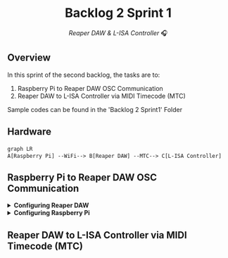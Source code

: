 <h1 align="center">
  Backlog 2 Sprint 1
</h1>

<p align="center">
  <i align="center">Reaper DAW & L-ISA Controller </i>🎧
</p>

## Overview
In this sprint of the second backlog, the tasks are to:
1. Raspberry Pi to Reaper DAW OSC Communication
2. Reaper DAW to L-ISA Controller via MIDI Timecode (MTC)

Sample codes can be found in the 'Backlog 2 Sprint1' Folder

## Hardware
```mermaid
graph LR
A[Raspberry Pi] --WiFi--> B[Reaper DAW] --MTC--> C[L-ISA Controller]
```

## Raspberry Pi to Reaper DAW OSC Communication
<details><summary><b>Configuring Reaper DAW</b></summary>
  
1. Go to <b>Reaper Preferences</b> using the shortcut `Ctrl + P`
  
2. Navigate to **Control/OSC/Web** (Purple Box)
  
3. Click on `Add` to configure a new OSC device.

   ![alt text](./diagram/reaper_preference.png)

    *Reaper Preference Windows*
  
    *Image taken from Huats-Club*

4. Configure **new OSC Device** as shown in the picture below.

   <img src ="./diagram/reaper_osc_device.png" width=637px height=459px>

   *Image taken from Huats-Club*
   
</details>

<details><summary><b>Configuring Raspberry Pi</b></summary>
  
  1. Create a directory folder for the [GUI](./Backlog%202%20Sprint1/Gui.py), [Markers](./Backlog%202%20Sprint1/markers.py) and [Play_stop](./Backlog%202%20Sprint1/play_stop.py) files. For example, we can name this folder *reaper*.

     ```
     mkdir reaper
     ```

  2. Please copy the files below into the folder directory `~/reaper`

     ```
     Gui.py
     markers.py
     play_stop.py
     ```

  3. Edit the IP address in the various files to that of the Laptop that is running reaper

     - Line 19 of `markers.py`
       
       ```
       PI_A_ADDR = "REAPER LAPTOP IP ADDR"
       ```
       
     - Line 19 of `play_stop.py`

       ```
       PI_A_ADDR = "REAPER LAPTOP IP ADDR"
       ```

  4. Run the GUI file, where it has called markers and play_stop functions from the markers.py and play_stop.py. If the files were installed properly and the OSC was configured correctly, the Play/Stop button will Play and Stop the track, and the marker buttons will send the playback to the various markers.

     ```
       python3 Gui.py
     ```
     
</details>

## Reaper DAW to L-ISA Controller via MIDI Timecode (MTC)
